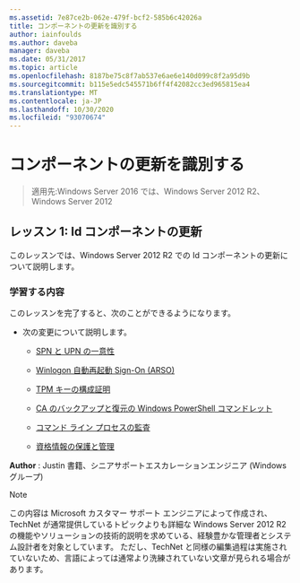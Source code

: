 ```yaml
---
ms.assetid: 7e87ce2b-062e-479f-bcf2-585b6c42026a
title: コンポーネントの更新を識別する
author: iainfoulds
ms.author: daveba
manager: daveba
ms.date: 05/31/2017
ms.topic: article
ms.openlocfilehash: 8187be75c8f7ab537e6ae6e140d099c8f2a95d9b
ms.sourcegitcommit: b115e5edc545571b6ff4f42082cc3ed965815ea4
ms.translationtype: MT
ms.contentlocale: ja-JP
ms.lasthandoff: 10/30/2020
ms.locfileid: "93070674"
---
```

# <a name="identity-component-updates"></a>コンポーネントの更新を識別する

>適用先:Windows Server 2016 では、Windows Server 2012 R2、Windows Server 2012


## <a name="lesson-1-identity-component-updates"></a>レッスン 1: Id コンポーネントの更新
このレッスンでは、Windows Server 2012 R2 での Id コンポーネントの更新について説明します。

### <a name="what-you-will-learn"></a>学習する内容
このレッスンを完了すると、次のことができるようになります。

-   次の変更について説明します。

    -   [SPN と UPN の一意性](../../../ad-ds/manage/component-updates/SPN-and-UPN-uniqueness.md)

    -   [Winlogon 自動再起動 Sign-On &#40;ARSO&#41;](../../../ad-ds/manage/component-updates/Winlogon-Automatic-Restart-Sign-On--ARSO-.md)

    -   [TPM キーの構成証明](../../../ad-ds/manage/component-updates/TPM-Key-Attestation.md)

    -   [CA のバックアップと復元の Windows PowerShell コマンドレット](../../../ad-ds/manage/component-updates/CA-Backup-and-Restore-Windows-PowerShell-cmdlets.md)

    -   [コマンド ライン プロセスの監査](../../../ad-ds/manage/component-updates/Command-line-process-auditing.md)

    -   [資格情報の保護と管理](/previous-versions/windows/it-pro/windows-server-2012-R2-and-2012/dn408190(v=ws.11))

**Author** : Justin 書籍、シニアサポートエスカレーションエンジニア (Windows グループ)

> [!NOTE]
> この内容は Microsoft カスタマー サポート エンジニアによって作成され、TechNet が通常提供しているトピックよりも詳細な Windows Server 2012 R2 の機能やソリューションの技術的説明を求めている、経験豊かな管理者とシステム設計者を対象としています。 ただし、TechNet と同様の編集過程は実施されていないため、言語によっては通常より洗練されていない文章が見られる場合があります。

